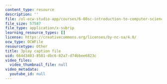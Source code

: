 ```yaml
---
content_type: resource
description: ''
file: /ol-ocw-studio-app/courses/6-00sc-introduction-to-computer-science-and-programming-spring-2011/664d34038581dbc682a7d74bbee6823c_8I0BmT1ccuw.srt
file_size: 57587
file_type: application/x-subrip
learning_resource_types: []
license: https://creativecommons.org/licenses/by-nc-sa/4.0/
ocw_type: OCWFile
resourcetype: Other
title: 3play caption file
uid: 664d3403-8581-dbc6-82a7-d74bbee6823c
video_files:
  video_thumbnail_file: null
video_metadata:
  youtube_id: null
---
```

